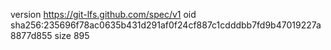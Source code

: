 version https://git-lfs.github.com/spec/v1
oid sha256:235696f78ac0635b431d291af0f24cf887c1cdddbb7fd9b47019227a8877d855
size 895
